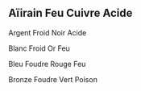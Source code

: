 ## Aïirain Feu Cuivre Acide


Argent Froid Noir Acide

Blanc Froid Or Feu

Bleu Foudre Rouge Feu

Bronze Foudre Vert Poison